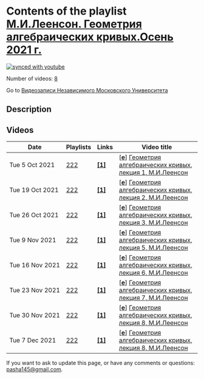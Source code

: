 # Contents of the playlist [М.И.Леенсон. Геометрия алгебраических кривых.Осень 2021 г.](https://www.youtube.com/playlist?list=PLp9ABVh6_x4FxQ_d2KBkuRDuU8GGNK0Zk)

[![synced with youtube](https://img.shields.io/github/last-commit/mathphysschool/mathphysschool.github.io/autoupdate1?label=synced%20with%20youtube)](https://github.com/mathphysschool/mathphysschool.github.io/commits/autoupdate1)

Number of videos: [8](#videos)

Go to [Видеозаписи Независимого Московского Университета](../README.md)

## Description



## Videos

|Date|Playlists|Links|Video title|
|---|---|---|---|
| Tue&nbsp;5&nbsp;Oct&nbsp;2021 | [222](../playlists/222 "М.И.Леенсон. Геометрия алгебраических кривых.Осень 2021 г.") | [**[1]**](https://ium.mccme.ru/f21/f21-leyenson.html) | [[**e**](https://studio.youtube.com/video/YDo8uQFdq50/edit "Edit")] [Геометрия алгебраических кривых, лекция 1, М.И.Леенсон](https://www.youtube.com/watch?v=YDo8uQFdq50&list=PLp9ABVh6_x4FxQ_d2KBkuRDuU8GGNK0Zk "https://ium.mccme.ru/f21/f21-leyenson.html") |
| Tue&nbsp;19&nbsp;Oct&nbsp;2021 | [222](../playlists/222 "М.И.Леенсон. Геометрия алгебраических кривых.Осень 2021 г.") | [**[1]**](https://ium.mccme.ru/f21/f21-leyenson.html) | [[**e**](https://studio.youtube.com/video/lm76geWr8Vg/edit "Edit")] [Геометрия алгебраических кривых, лекция 2, М.И.Леенсон](https://www.youtube.com/watch?v=lm76geWr8Vg&list=PLp9ABVh6_x4FxQ_d2KBkuRDuU8GGNK0Zk "https://ium.mccme.ru/f21/f21-leyenson.html") |
| Tue&nbsp;26&nbsp;Oct&nbsp;2021 | [222](../playlists/222 "М.И.Леенсон. Геометрия алгебраических кривых.Осень 2021 г.") | [**[1]**](https://ium.mccme.ru/f21/f21-leyenson.html) | [[**e**](https://studio.youtube.com/video/YcpcdrKRwZo/edit "Edit")] [Геометрия алгебраических кривых, лекция 3, М.И.Леенсон](https://www.youtube.com/watch?v=YcpcdrKRwZo&list=PLp9ABVh6_x4FxQ_d2KBkuRDuU8GGNK0Zk "https://ium.mccme.ru/f21/f21-leyenson.html") |
| Tue&nbsp;9&nbsp;Nov&nbsp;2021 | [222](../playlists/222 "М.И.Леенсон. Геометрия алгебраических кривых.Осень 2021 г.") | [**[1]**](https://ium.mccme.ru/f21/f21-leyenson.html) | [[**e**](https://studio.youtube.com/video/t5-AsraGZcI/edit "Edit")] [Геометрия алгебраических кривых, лекция 5, М.И.Леенсон](https://www.youtube.com/watch?v=t5-AsraGZcI&list=PLp9ABVh6_x4FxQ_d2KBkuRDuU8GGNK0Zk "https://ium.mccme.ru/f21/f21-leyenson.html") |
| Tue&nbsp;16&nbsp;Nov&nbsp;2021 | [222](../playlists/222 "М.И.Леенсон. Геометрия алгебраических кривых.Осень 2021 г.") | [**[1]**](https://ium.mccme.ru/f21/f21-leyenson.html) | [[**e**](https://studio.youtube.com/video/cIcmTeY8LXA/edit "Edit")] [Геометрия алгебраических кривых, лекция 6, М.И.Леенсон](https://www.youtube.com/watch?v=cIcmTeY8LXA&list=PLp9ABVh6_x4FxQ_d2KBkuRDuU8GGNK0Zk "https://ium.mccme.ru/f21/f21-leyenson.html") |
| Tue&nbsp;23&nbsp;Nov&nbsp;2021 | [222](../playlists/222 "М.И.Леенсон. Геометрия алгебраических кривых.Осень 2021 г.") | [**[1]**](https://ium.mccme.ru/f21/f21-leyenson.html) | [[**e**](https://studio.youtube.com/video/Ayria7Md2-w/edit "Edit")] [Геометрия алгебраических кривых, лекция 7, М.И.Леенсон](https://www.youtube.com/watch?v=Ayria7Md2-w&list=PLp9ABVh6_x4FxQ_d2KBkuRDuU8GGNK0Zk "https://ium.mccme.ru/f21/f21-leyenson.html") |
| Tue&nbsp;30&nbsp;Nov&nbsp;2021 | [222](../playlists/222 "М.И.Леенсон. Геометрия алгебраических кривых.Осень 2021 г.") | [**[1]**](https://ium.mccme.ru/f21/f21-leyenson.html) | [[**e**](https://studio.youtube.com/video/_jfeYoSpxIM/edit "Edit")] [Геометрия алгебраических кривых, лекция 8, М.И.Леенсон](https://www.youtube.com/watch?v=_jfeYoSpxIM&list=PLp9ABVh6_x4FxQ_d2KBkuRDuU8GGNK0Zk "https://ium.mccme.ru/f21/f21-leyenson.html") |
| Tue&nbsp;7&nbsp;Dec&nbsp;2021 | [222](../playlists/222 "М.И.Леенсон. Геометрия алгебраических кривых.Осень 2021 г.") | [**[1]**](https://ium.mccme.ru/f21/f21-leyenson.html) | [[**e**](https://studio.youtube.com/video/PopCdQwZ72Y/edit "Edit")] [Геометрия алгебраических кривых, лекция 8, М.И.Леенсон](https://www.youtube.com/watch?v=PopCdQwZ72Y&list=PLp9ABVh6_x4FxQ_d2KBkuRDuU8GGNK0Zk "https://ium.mccme.ru/f21/f21-leyenson.html") |


 If you want to ask to update this page, or have any comments or questions: <pasha145@gmail.com>.